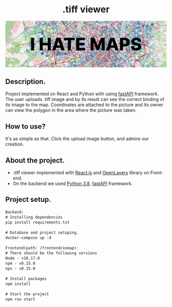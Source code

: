 <h1 align="center">.tiff viewer</h1>

<p align="center"><img src="./readme_assets/PIC2.png"></p>

## Description.
Project implemented on React and Python with using [fastAPI](https://fastapi.tiangolo.com/) framework. The user uploads .tiff
image and by its result can see the correct binding of its image to the map. Coordinates are attached to the picture and
its owner can view the polygon in the area where the picture was taken.

## How to use?
It's as simple as that. Click the upload image button, and admire our creation.

## About the project.
- .tiff viewer implemented with [React.js](https://react.dev/) and [OpenLayers](https://openlayers.org/) library on Front-end.
- On the backend we used [Python 3.8](https://www.python.org/), [fastAPI](https://fastapi.tiangolo.com/) framework.

## Project setup.
```
Backend:
# Installing dependencies
pip install requirements.txt

# Database and project setuping. 
docker-compose up -d

Frontend(path: /frontend/osmap):
# There should be the following versions
Node - v16.17.0
npm - v8.15.0
npx - v8.15.0

# Install packages
npm install

# Start the project
npm run start

```